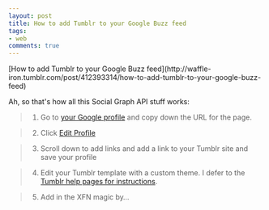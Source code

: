 ```yaml
---
layout: post
title: How to add Tumblr to your Google Buzz feed
tags:
- web
comments: true
---
```

[How to add Tumblr to your Google Buzz feed](http://waffle-
iron.tumblr.com/post/412393314/how-to-add-tumblr-to-your-google-buzz-feed)

Ah, so that's how all this Social Graph API stuff works:

>   1. Go to [your Google profile](http://www.google.com/profiles/me) and copy
down the URL for the page.

>   2. Click [Edit Profile](http://www.google.com/profiles/me/editprofile)

>   3. Scroll down to add links and add a link to your Tumblr site and save
your profile

>   4. Edit your Tumblr template with a custom theme. I defer to the [Tumblr
help pages for instructions](http://www.tumblr.com/docs/en/custom_themes).

>   5. Add in the XFN magic by…

